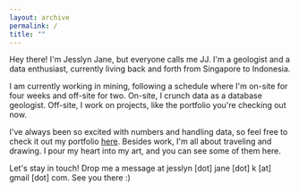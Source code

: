```yaml
---
layout: archive
permalink: /
title: ""
---
```


Hey there! I'm Jesslyn Jane, but everyone calls me JJ. I'm a geologist and a data enthusiast, currently living back and forth from Singapore to Indonesia.

I am currently working in mining, following a schedule where I'm on-site for four weeks and off-site for two. On-site, I crunch data as a database geologist. Off-site, I work on projects, like the portfolio you're checking out now.

I've always been so excited with numbers and handling data, so feel free to check it out my portfolio [here](/portofolio/). Besides work, I'm all about traveling and drawing. I pour my heart into my art, and you can see some of them here.

Let's stay in touch! Drop me a message at jesslyn [dot] jane [dot] k [at] gmail [dot] com. See you there :)
